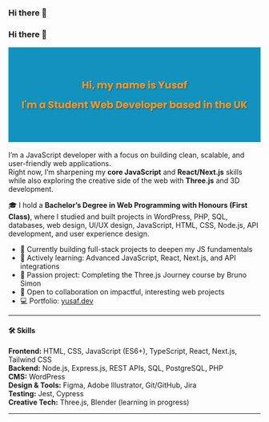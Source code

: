 ### Hi there 👋

<!--
**YusafS94/YusafS94** is a ✨ _special_ ✨ repository because its `README.md` (this file) appears on your GitHub profile.

Here are some ideas to get you started:

- 🔭 I’m currently working on ...
- 🌱 I’m currently learning ...
- 👯 I’m looking to collaborate on ...
- 🤔 I’m looking for help with ...
- 💬 Ask me about ...
- 📫 How to reach me: ...
- 😄 Pronouns: ...
- ⚡ Fun fact: ...
-->

### Hi there 👋

<img src="banner.png">

I’m a JavaScript developer with a focus on building clean, scalable, and user-friendly web applications.  
Right now, I’m sharpening my **core JavaScript** and **React/Next.js** skills while also exploring the creative side of the web with **Three.js** and 3D development.

🎓 I hold a **Bachelor’s Degree in Web Programming with Honours (First Class)**, where I studied and built projects in WordPress, PHP, SQL, databases, web design, UI/UX design, JavaScript, HTML, CSS, Node.js, API development, and user experience design.

- 🔭 Currently building full-stack projects to deepen my JS fundamentals
- 🌱 Actively learning: Advanced JavaScript, React, Next.js, and API integrations
- 🎨 Passion project: Completing the Three.js Journey course by Bruno Simon
- 💼 Open to collaboration on impactful, interesting web projects  
- 💻 Portfolio: [yusaf.dev](https://yusaf.dev/)

---

#### 🛠️ Skills

**Frontend:** HTML, CSS, JavaScript (ES6+), TypeScript, React, Next.js, Tailwind CSS  
**Backend:** Node.js, Express.js, REST APIs, SQL, PostgreSQL, PHP  
**CMS:** WordPress  
**Design & Tools:** Figma, Adobe Illustrator, Git/GitHub, Jira  
**Testing:** Jest, Cypress  
**Creative Tech:** Three.js, Blender (learning in progress)  

---

<!---
⚡ *I believe strong fundamentals open the door to any framework — and a dash of creativity makes projects unforgettable.*
-->
